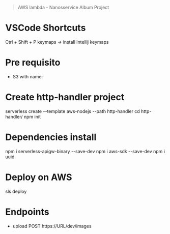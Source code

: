 > AWS lambda - Nanosservice Album Project

# VSCode Shortcuts

Ctrl + Shift + P
keymaps -> install Intellij keymaps

# Pre requisito
- S3 with name: 

# Create http-handler project

serverless create --template aws-nodejs --path http-handler
cd http-handler/
npm init

# Dependencies install

npm i serverless-apigw-binary --save-dev
npm i aws-sdk --save-dev
npm i uuid

# Deploy on AWS

sls deploy

# Endpoints

- upload
POST https://URL/dev/images